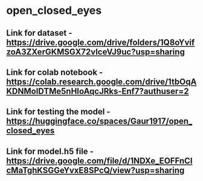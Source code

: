 # open_closed_eyes
## Link for dataset - https://drive.google.com/drive/folders/1Q8oYvifzoA3ZXerGKMSGX72vIceVJ9uc?usp=sharing
## Link for colab notebook - https://colab.research.google.com/drive/1tbOqAKDNMolDTMe5nHIoAqcJRks-Enf7?authuser=2
## Link for testing the model - https://huggingface.co/spaces/Gaur1917/open_closed_eyes
## Link for model.h5 file - https://drive.google.com/file/d/1NDXe_EOFFnClcMaTghKSGGeYvxE8SPcQ/view?usp=sharing
